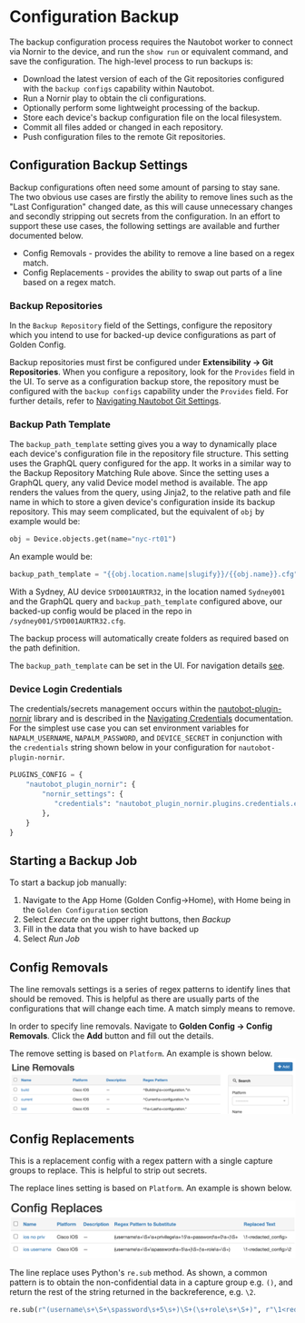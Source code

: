 # Configuration Backup

The backup configuration process requires the Nautobot worker to connect via Nornir to the device, and run the `show run` or equivalent command, 
and save the configuration. The high-level process to run backups is:

* Download the latest version of each of the Git repositories configured with the `backup configs` capability within Nautobot.
* Run a Nornir play to obtain the cli configurations.
* Optionally perform some lightweight processing of the backup.
* Store each device's backup configuration file on the local filesystem.
* Commit all files added or changed in each repository.
* Push configuration files to the remote Git repositories.

## Configuration Backup Settings

Backup configurations often need some amount of parsing to stay sane. The two obvious use cases are firstly the ability to remove lines such as the "Last 
Configuration" changed date, as this will cause unnecessary changes and secondly stripping out secrets from the configuration. In an effort to support these use cases, the following settings are available and further documented below.

* Config Removals - provides the ability to remove a line based on a regex match.
* Config Replacements - provides the ability to swap out parts of a line based on a regex match.

### Backup Repositories

In the `Backup Repository` field of the Settings, configure the repository which you intend to use for backed-up device configurations as part of Golden Config.

Backup repositories must first be configured under **Extensibility -> Git Repositories**. When you configure a repository, look for the `Provides` field in the UI. To serve as a configuration backup store, the repository must be configured with the `backup configs` capability under the `Provides` field. For further details, refer to [Navigating Nautobot Git Settings](./app_use_cases.md#git-settings).


### Backup Path Template

The `backup_path_template` setting gives you a way to dynamically place each device's configuration file in the repository file structure. This setting uses the GraphQL query configured for the app. It works in a similar way to the Backup Repository Matching Rule above. Since the setting uses a GraphQL query, any valid Device model method is available. The app renders the values from the query, using Jinja2, to the relative path and file name in which to store a given device's configuration inside its backup repository. This may seem complicated, but the equivalent of `obj` by example would be:

```python
obj = Device.objects.get(name="nyc-rt01")
```

An example would be:
```python
backup_path_template = "{{obj.location.name|slugify}}/{{obj.name}}.cfg"
```

With a Sydney, AU device `SYD001AURTR32`, in the location named `Sydney001` and the GraphQL query and `backup_path_template` configured above, our backed-up config would be placed in the repo in `/sydney001/SYD001AURTR32.cfg`.

The backup process will automatically create folders as required based on the path definition. 

The `backup_path_template` can be set in the UI.  For navigation details [see](./app_use_cases.md#application-settings).

### Device Login Credentials

The credentials/secrets management occurs within the [nautobot-plugin-nornir](https://github.com/nautobot/nautobot-app-nornir) library and is described in the [Navigating Credentials](https://docs.nautobot.com/projects/plugin-nornir/en/latest/user/app_feature_credentials/) documentation. For the simplest use case you can set environment variables for `NAPALM_USERNAME`, `NAPALM_PASSWORD`, and `DEVICE_SECRET` in conjunction with the `credentials` string shown below in your configuration for `nautobot-plugin-nornir`.

```python
PLUGINS_CONFIG = {
    "nautobot_plugin_nornir": {
        "nornir_settings": {
           "credentials": "nautobot_plugin_nornir.plugins.credentials.env_vars.CredentialsEnvVars"
        },
    }
}
```

## Starting a Backup Job

To start a backup job manually:

1. Navigate to the App Home (Golden Config->Home), with Home being in the `Golden Configuration` section
2. Select _Execute_ on the upper right buttons, then _Backup_
3. Fill in the data that you wish to have backed up
4. Select _Run Job_

## Config Removals

The line removals settings is a series of regex patterns to identify lines that should be removed. This is helpful as there are usually parts of the
configurations that will change each time. A match simply means to remove.

In order to specify line removals. Navigate to **Golden Config -> Config Removals**.  Click the **Add** button and fill out the details.

The remove setting is based on `Platform`.  An example is shown below.
![Config Removals View](../images/00-navigating-backup.png)

## Config Replacements

This is a replacement config with a regex pattern with a single capture groups to replace. This is helpful to strip out secrets.

The replace lines setting is based on `Platform`.  An example is shown below.

![Config Replacements View](../images/01-navigating-backup.png)

The line replace uses Python's `re.sub` method. As shown, a common pattern is to obtain the non-confidential data in a capture group e.g. `()`, and return the rest of the string returned in the backreference, e.g. `\2`.

```python
re.sub(r"(username\s+\S+\spassword\s+5\s+)\S+(\s+role\s+\S+)", r"\1<redacted_config>\2", config, flags=re.MULTILINE))
```

